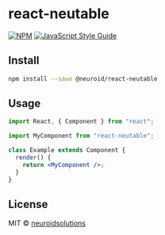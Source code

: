 # react-neutable

>

[![NPM](https://img.shields.io/npm/v/@neuroid/react-neutable.svg)](https://www.npmjs.com/package/@neuroid/react-neutable) [![JavaScript Style Guide](https://img.shields.io/badge/code_style-standard-brightgreen.svg)](https://standardjs.com)

## Install

```bash
npm install --save @neuroid/react-neutable
```

## Usage

```jsx
import React, { Component } from "react";

import MyComponent from "react-neutable";

class Example extends Component {
  render() {
    return <MyComponent />;
  }
}
```

## License

MIT © [neuroidsolutions](https://github.com/neuroidsolutions)
